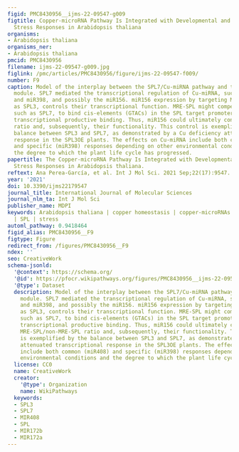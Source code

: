 ```yaml
---
figid: PMC8430956__ijms-22-09547-g009
figtitle: Copper-microRNA Pathway Is Integrated with Developmental and Environmental
  Stress Responses in Arabidopsis thaliana
organisms:
- Arabidopsis thaliana
organisms_ner:
- Arabidopsis thaliana
pmcid: PMC8430956
filename: ijms-22-09547-g009.jpg
figlink: /pmc/articles/PMC8430956/figure/ijms-22-09547-f009/
number: F9
caption: Model of the interplay between the SPL7/Cu-miRNA pathway and the miR156-SPL
  module. SPL7 mediated the transcriptional regulation of Cu-miRNA, such as miR408
  and miR398, and possibly the miR156. miR156 expression by targeting MRE-SPL, such
  as SPL3, controls their transcriptional function. MRE-SPL might compete with non-MRE-SPL,
  such as SPL7, to bind cis-elements (GTACs) in the SPL target promoters precluding
  transcriptional productive binding. Thus, miR156 could ultimately control the MRE-SPL/non-MRE-SPL
  ratio and, subsequently, their functionality. This control is exemplified by the
  balance between SPL3 and SPL7, as demonstrated by a Cu deficiency attenuated transcriptional
  response in the SPL3OE plants. The effects on Cu-miRNA include both common (miR408)
  and specific (miR398) responses depending on other environmental conditions and
  the degree to which the plant life cycle has progressed.
papertitle: The Copper-microRNA Pathway Is Integrated with Developmental and Environmental
  Stress Responses in Arabidopsis thaliana.
reftext: Ana Perea-García, et al. Int J Mol Sci. 2021 Sep;22(17):9547.
year: '2021'
doi: 10.3390/ijms22179547
journal_title: International Journal of Molecular Sciences
journal_nlm_ta: Int J Mol Sci
publisher_name: MDPI
keywords: Arabidopsis thaliana | copper homeostasis | copper-microRNAs | development
  | SPL | stress
automl_pathway: 0.9418464
figid_alias: PMC8430956__F9
figtype: Figure
redirect_from: /figures/PMC8430956__F9
ndex: ''
seo: CreativeWork
schema-jsonld:
  '@context': https://schema.org/
  '@id': https://pfocr.wikipathways.org/figures/PMC8430956__ijms-22-09547-g009.html
  '@type': Dataset
  description: Model of the interplay between the SPL7/Cu-miRNA pathway and the miR156-SPL
    module. SPL7 mediated the transcriptional regulation of Cu-miRNA, such as miR408
    and miR398, and possibly the miR156. miR156 expression by targeting MRE-SPL, such
    as SPL3, controls their transcriptional function. MRE-SPL might compete with non-MRE-SPL,
    such as SPL7, to bind cis-elements (GTACs) in the SPL target promoters precluding
    transcriptional productive binding. Thus, miR156 could ultimately control the
    MRE-SPL/non-MRE-SPL ratio and, subsequently, their functionality. This control
    is exemplified by the balance between SPL3 and SPL7, as demonstrated by a Cu deficiency
    attenuated transcriptional response in the SPL3OE plants. The effects on Cu-miRNA
    include both common (miR408) and specific (miR398) responses depending on other
    environmental conditions and the degree to which the plant life cycle has progressed.
  license: CC0
  name: CreativeWork
  creator:
    '@type': Organization
    name: WikiPathways
  keywords:
  - SPL3
  - SPL7
  - MIR408
  - SPL
  - MIR172b
  - MIR172a
---
```

